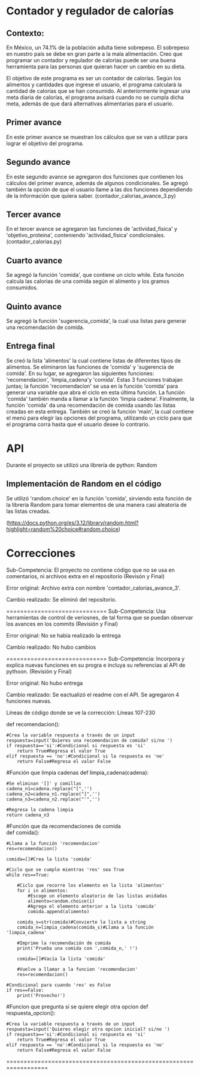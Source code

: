 # Contador y regulador de calorías
## Contexto: 
En México, un 74.1% de la población adulta tiene sobrepeso.
El sobrepeso en nuestro país se debe en gran parte a la mala alimentación.
Creo que programar un contador y regulador de calorías puede ser una buena
herramienta para las personas que quieran hacer un cambio en su dieta.

El objetivo de este programa es ser un contador de calorías. 
Según los alimentos y cantidades que ingrese el usuario, el programa calculará
la cantidad de calorías que se han consumido. Al anteriormente ingresar una meta diaria 
de calorías, el programa avisará cuando no se cumpla dicha meta, además de 
que dará alternativas alimentarias para el usuario.

## Primer avance
En este primer avance se muestran los cálculos que se van a utilizar
para lograr el objetivo del programa.

## Segundo avance
En este segundo avance se agregaron dos funciones que contienen los cálculos
del primer avance, además de algunos condicionales. Se agregó también la 
opción de que el usuario llame a las dos funciones dependiendo de la 
información que quiera saber. (contador_calorias_avance_3.py)

## Tercer avance
En el tercer avance se agregaron las funciones de 'actividad_fisica'
y 'objetivo_proteina', conteniendo 'actividad_fisica' condicionales.
(contador_calorias.py)

## Cuarto avance
Se agregó la función 'comida', que contiene un ciclo while. 
Esta función calcula las calorias de una comida según el alimento y los gramos
consumidos.

## Quinto avance
Se agregó la función 'sugerencia_comida', la cual usa listas para generar una
recomendación de comida. 

## Entrega final
Se creó la lista 'alimentos' la cual contiene listas de diferentes tipos de alimentos.
Se eliminaron las funciones de 'comida' y 'sugerencia de comida'. En su lugar, 
se agregaron las siguientes funciones: 'recomendacion', 'limpia_cadena'y 'comida'. 
Estas 3 funciones trabajan juntas; la función 'recomendacion' se usa en la función 'comida' 
para generar una variable que abra el ciclo en esta última función. La función 'comida' también 
manda a llamar a la función 'limpia cadena'. Finalmente, la función 'comida' 
da una recomendación de comida usando las listas creadas en esta entrega.
También se creó la función 'main', la cual contiene el menú para elegir las opciones 
del programa, utilizando un ciclo para que el programa corra hasta que el usuario desee lo contrario.

# API
Durante el proyecto se utilizó una librería de python: Random

## Implementación de Random en el código
Se utilizó 'random.choice' en la función 'comida', sirviendo esta función de la librería Random para 
tomar elementos de una manera casi aleatoria de las listas creadas.

(https://docs.python.org/es/3.12/library/random.html?highlight=random%20choice#random.choice)

# Correcciones
Sub-Competencia: 
El proyecto no contiene código que no se usa en comentarios, ni archivos extra en el repositorio (Revisón y Final)

Error original: 
Archivo extra con nombre 'contador_calorias_avance_3'.

Cambio realizado:
Se eliminó del repositorio.

=============================
Sub-Competencia: 
Usa herramientas de control de veriosnes, de tal forma que se puedan observar los avances en los commits (Revisión y Final)

Error original: 
No se había realizado la entrega

Cambio realizado: 
No hubo cambios

=============================
Sub-Competencia: 
Incorpora y explica nuevas funciones en su progra e incluya su referencias al API de pythoon. (Revisión y Final)

Error original:
No hubo entrega

Cambio realizado:
Se eactualizó el readme con el API. Se agregaron 4 funciones nuevas.

Líneas de código donde se ve la corrección: Líneas 107-230

def recomendacion():

    #Crea la variable respuesta a través de un input
    respuesta=input('Quieres una recomendacion de comida? si/no ')
    if respuesta=='si':#Condicional si respuesta es 'si'
        return True#Regresa el valor True
    elif respuesta == 'no':#Condicional si la respuesta es 'no'
        return False#Regresa el valor False

#Función que limpia cadenas
def limpia_cadena(cadena):

    #Se eliminan '[]' y comillas
    cadena_n1=cadena.replace("[",'')
    cadena_n2=cadena_n1.replace("]",'')
    cadena_n3=cadena_n2.replace("'",'')

    #Regresa la cadena limpia
    return cadena_n3

#Función que da recomendaciones de comida    
def comida():

    #Llama a la función 'recomendacion'
    res=recomendacion()

    comida=[]#Crea la lista 'comida'

    #Ciclo que se cumple mientras 'res' sea True
    while res==True:

        #Ciclo que recorre los elemento en la lista 'alimentos'
        for i in alimentos:
            #Escoge un elemento aleatorio de las listas anidadas
            alimento=random.choice(i)
            #Agrega el elemento anterior a la lista 'comida'
            comida.append(alimento)

        comida_s=str(comida)#Convierte la lista a string
        comida_n=limpia_cadena(comida_s)#Llama a la función 'limpia_cadena'

        #Imprime la recomendación de comida
        print('Prueba una comida con ',comida_n,' !')
      
        comida=[]#Vacía la lista 'comida'

        #Vuelve a llamar a la funcion 'recomendacion'
        res=recomendacion()
    
    #Condicional para cuando 'res' es False
    if res==False:
        print('Provecho!')

#Funcion que pregunta si se quiere elegir otra opcion
def respuesta_opcion():

    #Crea la variable respuesta a través de un input
    respuesta=input('Quieres elegir otra opcion inicial? si/no ')
    if respuesta=='si':#Condicional si respuesta es 'si'
        return True#Regresa el valor True
    elif respuesta == 'no':#Condicional si la respuesta es 'no'
        return False#Regresa el valor False

==================================================================
